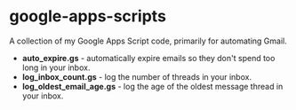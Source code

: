# google-apps-scripts

A collection of my Google Apps Script code, primarily for automating Gmail.

* **auto_expire.gs** - automatically expire emails so they don't spend too long in your inbox.
* **log_inbox_count.gs** - log the number of threads in your inbox.
* **log_oldest_email_age.gs** - log the age of the oldest message thread in your inbox.
